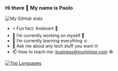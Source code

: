 ### Hi there 👋 My name is Paolo

![My GitHub stats](https://github-readme-stats.vercel.app/api?username=paolo-rossi&show_icons=true&theme=default)

- ⚡ Fun fact: Ambivert 👀
- 🔭 I’m currently working on myself 🤖
- 🌱 I’m currently learning everything ☠
- 💬 Ask me about any tech stuff you want 🤓
- 📫 How to reach me: business@muminjon.com 🕸

[![Top Languages](https://github-readme-stats.vercel.app/api/top-langs/?username=paolo-rossi&layout=compact)](https://github.com/paolo-rossi/github-readme-stats)




<!--
<details>
  <summary><b>📈Language & Framework stats</b></summary>
  <br/>
      <img src='http://cr-skills-chart-widget.azurewebsites.net/api/api?username=paolo-rossi&padding=30&skills=delphi,angular,batchfile,c,c++,java,coffeescript,html,json,java,javascript,less,mysql,php,pandas,python,reactjs,scss,shell,typescript,vue'>
</details>

![visitors](https://visitor-badge.glitch.me/badge?page_id=paolo-rossi.id)

**paolo-rossi/paolo-rossi** is a ✨ _special_ ✨ repository because its `README.md` (this file) appears on your GitHub profile.

Here are some ideas to get you started:

- 🔭 I’m currently working on ...
- 🌱 I’m currently learning ...
- 👯 I’m looking to collaborate on ...
- 🤔 I’m looking for help with ...
- 💬 Ask me about ...
- 📫 How to reach me: ...
- 😄 Pronouns: ...
- ⚡ Fun fact: ...
-->
